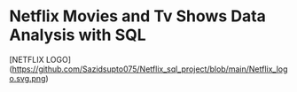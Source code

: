 # Netflix Movies and Tv Shows Data Analysis with SQL

[NETFLIX LOGO] (https://github.com/Sazidsupto075/Netflix_sql_project/blob/main/Netflix_logo.svg.png)
